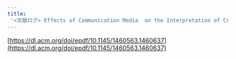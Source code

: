 ```yaml
---
title:
 '<文献ログ> Effects of Communication Media  on the Interpretation of Critical Feedback'
---
```


[https://dl.acm.org/doi/epdf/10.1145/1460563.1460637](https://dl.acm.org/doi/epdf/10.1145/1460563.1460637)